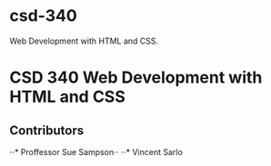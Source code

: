 # csd-340
Web Development with HTML and CSS.
# CSD 340 Web Development with HTML and CSS
## Contributors
⋅⋅* Proffessor Sue Sampson⋅⋅
⋅⋅* Vincent Sarlo
